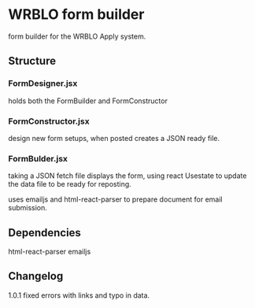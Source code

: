 # WRBLO form builder

form builder for the WRBLO Apply system.

## Structure

### FormDesigner.jsx

holds both the FormBuilder and FormConstructor

### FormConstructor.jsx

design new form setups, when posted creates a JSON ready file. 

### FormBulder.jsx

taking a JSON fetch file displays the form, using react Usestate to update the data file to be ready for reposting. 

uses emailjs and html-react-parser to prepare document for email submission. 

## Dependencies

html-react-parser
emailjs

## Changelog

1.0.1 fixed errors with links and typo in data.